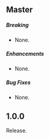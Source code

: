 ## Master

##### Breaking

* None.

##### Enhancements

* None.

##### Bug Fixes

* None.

## 1.0.0

Release.
